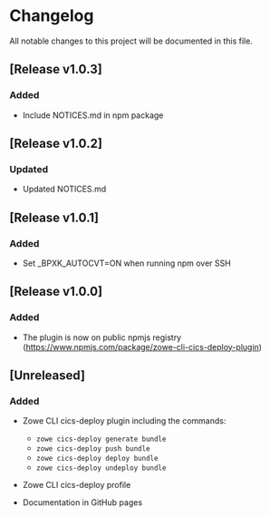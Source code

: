 # Changelog
All notable changes to this project will be documented in this file.

<!--
This project adheres to [Semantic Versioning](https://semver.org/spec/v2.0.0.html).

Changes should be placed under the following headings:
### Added
- for new features
### Changed
- for changes in existing functionality
### Deprecated
- for soon-to-be removed features
### Removed
- for now removed features
### Fixed
- for any bug fixes
### Security
- in case of vulnerabilities
-->
## [Release v1.0.3]

### Added
- Include NOTICES.md in npm package

## [Release v1.0.2]

### Updated

- Updated NOTICES.md

## [Release v1.0.1]

### Added

- Set _BPXK_AUTOCVT=ON when running npm over SSH

## [Release v1.0.0]

### Added

- The plugin is now on public npmjs registry (https://www.npmjs.com/package/zowe-cli-cics-deploy-plugin)

## [Unreleased]

### Added

- Zowe CLI cics-deploy plugin including the commands:

  - `zowe cics-deploy generate bundle`
  - `zowe cics-deploy push bundle`
  - `zowe cics-deploy deploy bundle`
  - `zowe cics-deploy undeploy bundle`

- Zowe CLI cics-deploy profile
- Documentation in GitHub pages